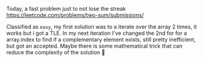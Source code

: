 Today, a fast problem just to not lose the streak https://leetcode.com/problems/two-sum/submissions/

Classified as `easy`, my first solution was to a iterate over the array 2 times, it works but i got a TLE. In my next iteration I've changed the 2nd for for a array.index to find if a complementary element exists, still pretty inefficient, but got an accepted. Maybe there is some mathematical trick that can reduce the complexity of the solution :thinking: